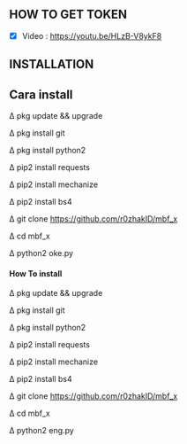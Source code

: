 
## HOW TO GET TOKEN
- [x] Video : https://youtu.be/HLzB-V8ykF8

## INSTALLATION

Cara install
------------------

∆ pkg update && upgrade

∆ pkg install git

∆ pkg install python2

∆ pip2 install requests

∆ pip2 install mechanize

∆ pip2 install bs4

∆ git clone https://github.com/r0zhakID/mbf_x

∆ cd mbf_x

∆ python2 oke.py



<h4>How To install</h4>

∆ pkg update && upgrade

∆ pkg install git

∆ pkg install python2

∆ pip2 install requests

∆ pip2 install mechanize

∆ pip2 install bs4

∆ git clone https://github.com/r0zhakID/mbf_x

∆ cd mbf_x

∆ python2 eng.py
